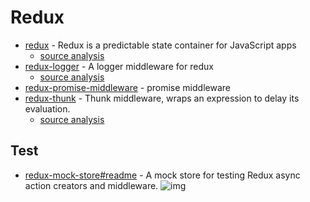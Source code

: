 # Redux

- [redux](https://www.npmjs.com/package/redux) - Redux is a predictable state container for JavaScript apps
    - [source analysis](https://github.com/FunnyLiu/redux/tree/readsource)
- [redux-logger](https://www.npmjs.com/package/redux-logger) - A logger middleware for redux
    - [source analysis](https://github.com/FunnyLiu/redux-logger/tree/readsource)
- [redux-promise-middleware](https://www.npmjs.com/package/redux-promise-middleware) - promise middleware
- [redux-thunk](https://www.npmjs.com/package/redux-thunk) - Thunk middleware, wraps an expression to delay its evaluation.
    - [source analysis](https://github.com/FunnyLiu/redux-thunk/tree/readsource)


## Test

- [redux-mock-store#readme](https://github.com/reduxjs/redux-mock-store#readme) - A mock store for testing Redux async action creators and middleware. ![img](https://img.shields.io/github/stars/reduxjs/redux-mock-store#readme)
